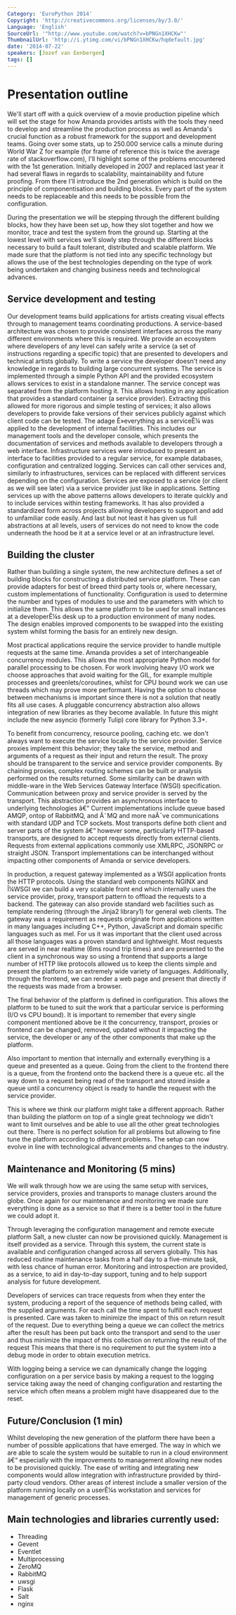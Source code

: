 ```yaml
---
Category: 'EuroPython 2014'
Copyright: 'http://creativecommons.org/licenses/by/3.0/'
Language: 'English'
SourceUrl: '"http://www.youtube.com/watch?v=bPNGn1XHCKw"'
ThumbnailUrl: 'http://i.ytimg.com/vi/bPNGn1XHCKw/hqdefault.jpg'
date: '2014-07-22'
speakers: [Jozef van Eenbergen]
tags: []
---
```

Presentation outline
====================

We'll start off with a quick overview of a movie production pipeline which will set the stage
for how Amanda provides artists with the tools they need to develop and streamline the production process
as well as Amanda's crucial function as a robust framework for the support and development teams.
Going over some stats, up to 250.000 service calls a minute during World War Z for example (for frame of reference this is
twice the average rate of stackoverflow.com), I'll highlight some of the problems encountered with the 1st generation.
Initially developed in 2007 and replaced last year it had several flaws in regards to scalability, maintainability and future proofing.
From there I'll introduce the 2nd generation which is build on the principle of componentisation and building blocks. Every part of the system
needs to be replaceable and this needs to be possible from the configuration.

During the presentation we will be stepping through the different building blocks, how they have been set up, how they slot together
and how we monitor, trace and test the system from the ground up. Starting at the lowest level with services we'll slowly
step through the different blocks necessary to build a fault tolerant, distributed and scalable platform.
We made sure that the platform is not tied into any specific technology but allows the use of the best technologies
depending on the type of work being undertaken and changing business needs and technological advances.

Service development and testing
-------------------------------

Our development teams build applications for artists creating visual effects through to management teams coordinating productions.
A service-based architecture was chosen to provide consistent interfaces across the many different environments where this is required.
We provide an ecosystem where developers of any level can safely write a service (a set of instructions regarding a
specific topic) that are presented to developers and technical artists globally.
To write a service the developer doesn't need any knowledge in regards to building large concurrent systems.
The service is implemented through a simple Python API and the provided ecosystem allows services to exist in a standalone manner.
The service concept was separated from the platform hosting it. This allows hosting in any application that provides a
standard container (a service provider). Extracting this allowed for more rigorous and simple testing of services;
it also allows developers to provide fake versions of their services publicly against which client code can be tested.
The adage Ê»everything as a serviceÊ¼ was applied to the development of internal facilities.
This includes our management tools and the developer console, which presents the documentation of services and methods
available to developers through a web interface.
Infrastructure services were introduced to present an interface to facilities provided to a regular service, for example
databases, configuration and centralized logging.
Services can call other services and, similarly to infrastructures, services can be replaced with different services depending on the configuration.
Services are exposed to a service (or client as we will see later) via a service provider just like in applications.
Setting services up with the above patterns allows developers to iterate quickly and to include services within testing frameworks.
It has also provided a standardized form across projects allowing developers to support and add to unfamiliar code easily.
And last but not least it has given us full abstractions at all levels, users of services do not need to know the code underneath the hood
be it at a service level or at an infrastructure level.


Building the cluster
--------------------

Rather than building a single system, the new architecture defines a set of building blocks for constructing a
distributed service platform. These can provide adapters for best of breed third party tools or, where necessary,
custom implementations of functionality. Configuration is used to determine the number and types of modules to use
and the parameters with which to initialize them. This allows the same platform to be used for small instances at
a developerÊ¼s desk up to a production environment of many nodes. The design enables improved components to be
swapped into the existing system whilst forming the basis for an entirely new design.

Most practical applications require the service provider to handle multiple requests at the same time.
Amanda provides a set of interchangeable concurrency modules. This allows the most appropriate Python model
for parallel processing to be chosen. For work involving heavy I/O work we choose approaches that avoid waiting
for the GIL, for example multiple processes and greenlets/coroutines, whilst for CPU bound work we can use threads
which may prove more performant.  Having the option to choose between mechanisms is important since there is not a
solution that neatly fits all use cases. A pluggable concurrency abstraction also allows integration of new libraries
as they become available. In future this might include the new asyncio (formerly Tulip) core library for Python 3.3+.

To benefit from concurrency, resource pooling, caching etc. we don't always want to execute the service locally to the service provider.
Service proxies implement this behavior; they take the service, method and arguments of a request as their input
and return the result. The proxy should be transparent to the service and service provider components. By chaining
proxies, complex routing schemes can be built or analysis performed on the results returned. Some similarity can be
drawn with middle-ware in the Web Services Gateway Interface (WSGI) specification.
Communication between proxy and service provider is served by the transport. This abstraction provides an
asynchronous interface to underlying technologies â€“ Current implementations include queue based AMQP, ontop of
RabbitMQ, and Ã˜MQ and more naÃ¯ve communications with standard UDP and TCP sockets. Most transports define both client
and server parts of the system â€“ however some, particularly HTTP-based transports, are designed to accept requests directly from external clients.
Requests from external applications commonly use XMLRPC, JSONRPC or straight JSON. Transport implementations can be
interchanged without impacting other components of Amanda or service developers.

In production, a request gateway implemented as a WSGI application fronts the HTTP protocols. Using the standard
web components NGINX and Î¼WSGI we can build a very scalable front end which internally uses the service provider, proxy, transport
pattern to offload the requests to a backend. The gateway can also provide standard web facilities such as template rendering
(through the Jinja2 library1) for general web clients. The gateway was a requirement as requests originate from applications
written in many languages including C++, Python, JavaScript and domain specific languages such as mel. For us it was
important that the client used across all those languages was a proven standard and lightweight. Most requests are served
in near realtime (6ms round trip times) and are presented to the client in a synchronous way so using a frontend that supports a large number
of HTTP like protocols allowed us to keep the clients simple and present the platform to an extremely wide variety of
languages. Additionally, through the frontend, we can render a web page and present that directly if the requests was made
from a browser.

The final behavior of the platform is defined in configuration. This allows the platform to be tuned to suit
the work that a particular service is performing (I/O vs CPU bound). It is important to remember that every single
component mentioned above be it the concurrency, transport, proxies or frontend can be changed, removed, updated without
it impacting the service, the developer or any of the other components that make up the platform.

Also important to mention that internally and externally everything is a queue and presented as a queue. Going from the client
to the frontend there is a queue, from the frontend onto the backend there is a queue etc. all the way down to a request
being read of the transport and stored inside a queue until a concurrency object is ready to handle the request with the
service provider.

This is where we think our platform might take a different approach. Rather than building the platform on top of a single
great technology we didn't want to limit ourselves and be able to use all the other great technologies out there.
There is no perfect solution for all problems but allowing to fine tune the platform according to different problems.
The setup can now evolve in line with technological advancements and changes to the industry.


Maintenance and Monitoring (5 mins)
-----------------------------------

We will walk through how we are using the same setup with services, service providers, proxies and transports to manage
clusters around the globe. Once again for our maintenance and monitoring we made sure everything is done as a service so
that if there is a better tool in the future we could adopt it.

Through leveraging the configuration management and remote execute platform Salt, a new cluster can now be provisioned quickly.
Management is itself provided as a service. Through this system, the current state is available and configuration changed across
all servers globally. This has reduced routine maintenance tasks from a half day to a five-minute task, with less
chance of human error. Monitoring and introspection are provided, as a service, to aid in day-to-day support, tuning and to help
support analysis for future development.

Developers of services can trace requests from when they enter the system, producing a report of the sequence of
methods being called, with the supplied arguments. For each call the time spent to fulfill each request is presented.
Care was taken to minimize the impact of this on return result of the request. Due to everything being a queue we
can collect the metrics after the result has been put back onto the transport and send to the user and thus minimize the impact
of this collection on returning the result of the request
This means that there is no requirement to put the system into a debug mode in order to obtain execution metrics.

With logging being a service we can dynamically change the logging configuration on a per service basis by making a
request to the logging service taking away the need of changing configuration and restarting the service which
often means a problem might have disappeared due to the reset.

Future/Conclusion (1 min)
-------------------------

Whilst developing the new generation of the platform there have been a number of possible applications that have
emerged. The way in which we are able to scale the system would be suitable to run in a cloud environment â€“
 especially with the improvements to management allowing new nodes to be provisioned quickly. The ease of writing
and integrating new components would allow integration with infrastructure provided by third-party cloud vendors.
Other areas of interest include a smaller version of the platform running locally on a userÊ¼s workstation and
services for management of generic processes.

Main technologies and libraries currently used:
------------------------------------------

* Threading
* Gevent
* Eventlet
* Multiprocessing
* ZeroMQ
* RabbitMQ
* uwsgi
* Flask
* Salt
* nginx
